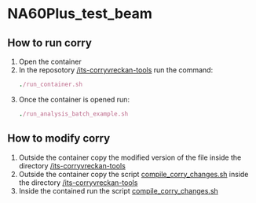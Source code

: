 # NA60Plus_test_beam

## How to run corry
1. Open the container
2. In the reposotory <ins>/its-corryvreckan-tools</ins> run the command:
   ```ruby
   ./run_container.sh
   ```
3. Once the container is opened run:
   ```ruby
   ./run_analysis_batch_example.sh
   ```

## How to modify corry
1. Outside the container copy the modified version of the file inside the directory <ins>/its-corryvreckan-tools</ins>
2. Outside the container copy the script <ins>compile_corry_changes.sh</ins> inside the directory <ins>/its-corryvreckan-tools</ins>
3. Inside the contained run the script <ins>compile_corry_changes.sh</ins>
